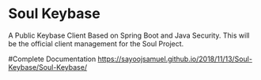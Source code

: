 # Soul Keybase
A Public Keybase Client Based on Spring Boot and Java Security. This will be the official client management for the Soul Project.

#Complete Documentation
https://sayoojsamuel.github.io/2018/11/13/Soul-Keybase/Soul-Keybase/
